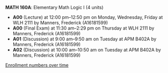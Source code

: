 **MATH 160A**: Elementary Math Logic I (4 units)

- **A00** (Lecture) at 12:00 pm–12:50 pm on Monday, Wednesday, Friday at WLH 2111 by Manners, Frederick (A16181599)
- **A00** (Final Exam) at 11:30 am–2:29 pm on Thursday at WLH 2111 by Manners, Frederick (A16181599)
- **A01** (Discussion) at 9:00 am–9:50 am on Tuesday at APM B402A by Manners, Frederick (A16181599)
- **A02** (Discussion) at 10:00 am–10:50 am on Tuesday at APM B402A by Manners, Frederick (A16181599)

[Enrollment numbers over time](./MATH160A.tsv)
